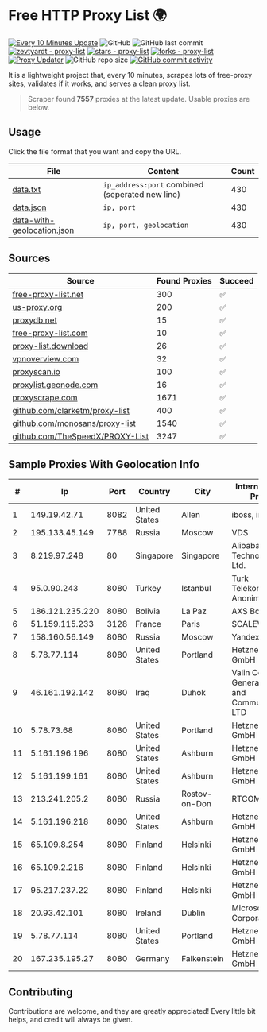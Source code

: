 
# Free HTTP Proxy List 🌍

[![Every 10 Minutes Update](https://github.com/mertguvencli/http-proxy-list/actions/workflows/main.yml/badge.svg?branch=main)](https://github.com/mertguvencli/http-proxy-list/actions/workflows/main.yml)
![GitHub](https://img.shields.io/github/license/mertguvencli/http-proxy-list)
![GitHub last commit](https://img.shields.io/github/last-commit/mertguvencli/http-proxy-list)
[![zevtyardt - proxy-list](https://img.shields.io/static/v1?label=zevtyardt&message=proxy-list&color=blue&logo=github)](https://github.com/zevtyardt/proxy-list "Go to GitHub repo")
[![stars - proxy-list](https://img.shields.io/github/stars/zevtyardt/proxy-list?style=social)](https://github.com/zevtyardt/proxy-list)
[![forks - proxy-list](https://img.shields.io/github/forks/zevtyardt/proxy-list?style=social)](https://github.com/zevtyardt/proxy-list)
[![Proxy Updater](https://github.com/zevtyardt/proxy-list/workflows/Proxy%20Updater/badge.svg)](https://github.com/zevtyardt/proxy-list/actions?query=workflow:"Proxy+Updater")
![GitHub repo size](https://img.shields.io/github/repo-size/zevtyardt/proxy-list)
[![GitHub commit activity](https://img.shields.io/github/commit-activity/m/zevtyardt/proxy-list?logo=commits)](https://github.com/zevtyardt/proxy-list/commits/main)

It is a lightweight project that, every 10 minutes, scrapes lots of free-proxy sites, validates if it works, and serves a clean proxy list.

> Scraper found **7557** proxies at the latest update. Usable proxies are below.

## Usage

Click the file format that you want and copy the URL.

|File|Content|Count|
|----|-------|-----|
|[data.txt](https://raw.githubusercontent.com/mertguvencli/http-proxy-list/main/proxy-list/data.txt)|`ip_address:port` combined (seperated new line)|430|
|[data.json](https://raw.githubusercontent.com/mertguvencli/http-proxy-list/main/proxy-list/data.json)|`ip, port`|430|
|[data-with-geolocation.json](https://raw.githubusercontent.com/mertguvencli/http-proxy-list/main/proxy-list/data-with-geolocation.json)|`ip, port, geolocation`|430|

## Sources

|Source|Found Proxies|Succeed|
|------|-------------|-------|
|[free-proxy-list.net](https://free-proxy-list.net)|300|✅|
|[us-proxy.org](https://www.us-proxy.org)|200|✅|
|[proxydb.net](http://proxydb.net)|15|✅|
|[free-proxy-list.com](https://free-proxy-list.com/?page=&port=&type%5B%5D=http&type%5B%5D=https&up_time=0&search=Search)|10|✅|
|[proxy-list.download](https://www.proxy-list.download/HTTP)|26|✅|
|[vpnoverview.com](https://vpnoverview.com/privacy/anonymous-browsing/free-proxy-servers)|32|✅|
|[proxyscan.io](https://www.proxyscan.io)|100|✅|
|[proxylist.geonode.com](https://proxylist.geonode.com/api/proxy-list?limit=300&page=1&sort_by=lastChecked&sort_type=desc&protocols=http,https)|16|✅|
|[proxyscrape.com](https://api.proxyscrape.com/v2/?request=displayproxies&protocol=http&timeout=10000&country=all&ssl=all&anonymity=all)|1671|✅|
|[github.com/clarketm/proxy-list](https://raw.githubusercontent.com/clarketm/proxy-list/master/proxy-list-raw.txt)|400|✅|
|[github.com/monosans/proxy-list](https://raw.githubusercontent.com/monosans/proxy-list/main/proxies/http.txt)|1540|✅|
|[github.com/TheSpeedX/PROXY-List](https://raw.githubusercontent.com/TheSpeedX/PROXY-List/master/http.txt)|3247|✅|


## Sample Proxies With Geolocation Info

|#|Ip|Port|Country|City|Internet Service Provider|
|-|--|----|-------|----|-------------------------|
|1|149.19.42.71|8082|United States|Allen|iboss, inc|
|2|195.133.45.149|7788|Russia|Moscow|VDS|
|3|8.219.97.248|80|Singapore|Singapore|Alibaba (US) Technology Co., Ltd.|
|4|95.0.90.243|8080|Turkey|Istanbul|Turk Telekomunikasyon Anonim Sirketi|
|5|186.121.235.220|8080|Bolivia|La Paz|AXS Bolivia S. A.|
|6|51.159.115.233|3128|France|Paris|SCALEWAY|
|7|158.160.56.149|8080|Russia|Moscow|Yandex.Cloud LLC|
|8|5.78.77.114|8080|United States|Portland|Hetzner Online GmbH|
|9|46.161.192.142|8080|Iraq|Duhok|Valin Company for General Trading and Communication LTD|
|10|5.78.73.68|8080|United States|Portland|Hetzner Online GmbH|
|11|5.161.196.196|8080|United States|Ashburn|Hetzner Online GmbH|
|12|5.161.199.161|8080|United States|Ashburn|Hetzner Online GmbH|
|13|213.241.205.2|8080|Russia|Rostov-on-Don|RTCOMM-YUG|
|14|5.161.196.218|8080|United States|Ashburn|Hetzner Online GmbH|
|15|65.109.8.254|8080|Finland|Helsinki|Hetzner Online GmbH|
|16|65.109.2.216|8080|Finland|Helsinki|Hetzner Online GmbH|
|17|95.217.237.22|8080|Finland|Helsinki|Hetzner Online GmbH|
|18|20.93.42.101|8080|Ireland|Dublin|Microsoft Corporation|
|19|5.78.77.114|8080|United States|Portland|Hetzner Online GmbH|
|20|167.235.195.27|8080|Germany|Falkenstein|Hetzner Online GmbH|



## Contributing

Contributions are welcome, and they are greatly appreciated! Every
little bit helps, and credit will always be given.

